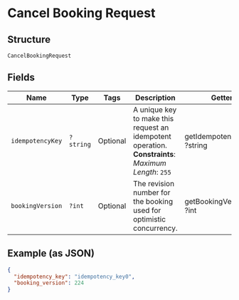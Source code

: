 
# Cancel Booking Request

## Structure

`CancelBookingRequest`

## Fields

| Name | Type | Tags | Description | Getter | Setter |
|  --- | --- | --- | --- | --- | --- |
| `idempotencyKey` | `?string` | Optional | A unique key to make this request an idempotent operation.<br>**Constraints**: *Maximum Length*: `255` | getIdempotencyKey(): ?string | setIdempotencyKey(?string idempotencyKey): void |
| `bookingVersion` | `?int` | Optional | The revision number for the booking used for optimistic concurrency. | getBookingVersion(): ?int | setBookingVersion(?int bookingVersion): void |

## Example (as JSON)

```json
{
  "idempotency_key": "idempotency_key0",
  "booking_version": 224
}
```

